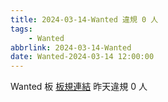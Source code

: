 ```yaml
---
title: 2024-03-14-Wanted 違規 0 人
tags:
    - Wanted
abbrlink: 2024-03-14-Wanted
date: Wanted-2024-03-14 12:00:00
---
```

Wanted 板 [板規連結](https://www.ptt.cc/bbs/Wanted/M.1608829773.A.D3B.html)
昨天違規 0 人
